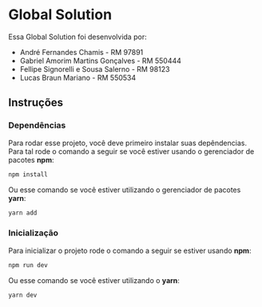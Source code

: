 # Global Solution

Essa Global Solution foi desenvolvida por:
 - André Fernandes Chamis - RM 97891
 - Gabriel Amorim Martins Gonçalves - RM 550444
 - Fellipe Signorelli e Sousa Salerno - RM 98123
 - Lucas Braun Mariano - RM 550534

## Instruções

### Dependências

 Para rodar esse projeto, você deve primeiro instalar suas depêndencias. Para tal rode o comando a seguir se você estiver usando o gerenciador de pacotes **npm**:

 ```bash
 npm install
 ```

 Ou esse comando se você estiver utilizando o gerenciador de pacotes **yarn**:

 ```bash
 yarn add
 ```

### Inicialização

Para inicializar o projeto rode o comando a seguir se estiver usando **npm**:

```bash
npm run dev
```

 Ou esse comando se você estiver utilizando o **yarn**:

```bash
yarn dev
```